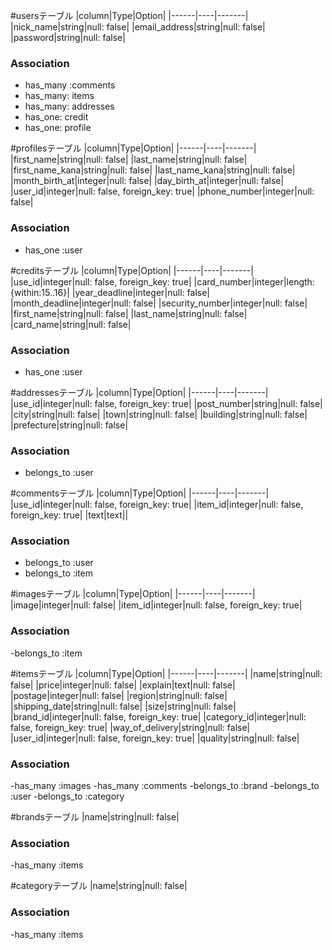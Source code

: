 #usersテーブル
|column|Type|Option|
|------|----|-------|
|nick_name|string|null: false|
|email_address|string|null: false|
|password|string|null: false|
### Association
- has_many :comments
- has_many: items
- has_many: addresses
- has_one: credit
- has_one: profile



#profilesテーブル
|column|Type|Option|
|------|----|-------|
|first_name|string|null: false|
|last_name|string|null: false|
|first_name_kana|string|null: false|
|last_name_kana|string|null: false|
|month_birth_at|integer|null: false|
|day_birth_at|integer|null: false|
|user_id|integer|null: false, foreign_key: true|
|phone_number|integer|null: false|
### Association
- has_one :user


#creditsテーブル
|column|Type|Option|
|------|----|-------|
|use_id|integer|null: false, foreign_key: true|
|card_number|integer|length: {within:15..16}|
|year_deadline|integer|null: false|
|month_deadline|integer|null: false|
|security_number|integer|null: false|
|first_name|string|null: false|
|last_name|string|null: false|
|card_name|string|null: false|
### Association
- has_one :user


#addressesテーブル
|column|Type|Option|
|------|----|-------|
|use_id|integer|null: false, foreign_key: true|
|post_number|string|null: false|
|city|string|null: false|
|town|string|null: false|
|building|string|null: false|
|prefecture|string|null: false|
### Association
- belongs_to :user


#commentsテーブル
|column|Type|Option|
|------|----|-------|
|use_id|integer|null: false, foreign_key: true|
|item_id|integer|null: false, foreign_key: true|
|text|text||
### Association
- belongs_to :user
- belongs_to :item



#imagesテーブル
|column|Type|Option|
|------|----|-------|
|image|integer|null: false|
|item_id|integer|null: false, foreign_key: true|
### Association
-belongs_to :item



#itemsテーブル
|column|Type|Option|
|------|----|-------|
|name|string|null: false|
|price|integer|null: false|
|explain|text|null: false|
|postage|integer|null: false|
|region|string|null: false|
|shipping_date|string|null: false|
|size|string|null: false|
|brand_id|integer|null: false, foreign_key: true|
|category_id|integer|null: false, foreign_key: true|
|way_of_delivery|string|null: false|
|user_id|integer|null: false, foreign_key: true|
|quality|string|null: false|
### Association
-has_many :images
-has_many :comments
-belongs_to :brand
-belongs_to :user
-belongs_to :category



#brandsテーブル
|name|string|null: false|
### Association
-has_many :items


#categoryテーブル
|name|string|null: false|
### Association
-has_many :items